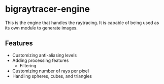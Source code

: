 # bigraytracer-engine

This is the engine that handles the raytracing. It is capable of being used as its own module to generate images.

## Features

- Customizing anti-aliasing levels
- Adding processing features
  - Filtering
- Customizing number of rays per pixel
- Handling spheres, cubes, and triangles